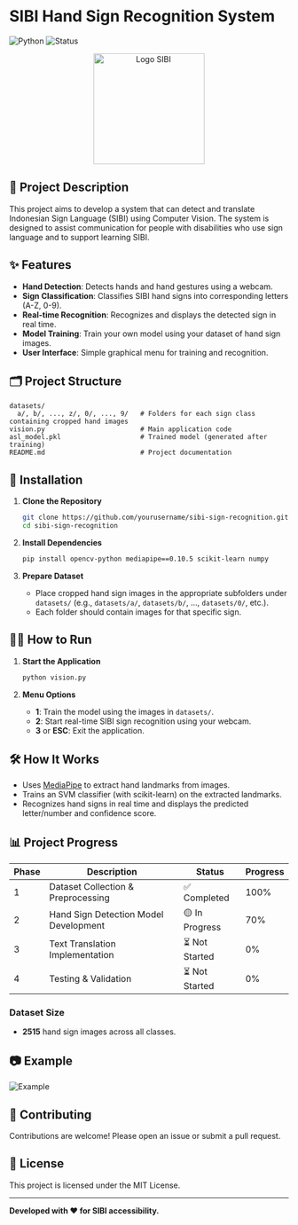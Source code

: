 # SIBI Hand Sign Recognition System

![Python](https://img.shields.io/badge/Python-3.7+-blue.svg)
![Status](https://img.shields.io/badge/Status-In%20Development-yellow.svg)

<p align="center">
  <img src="https://encrypted-tbn0.gstatic.com/images?q=tbn:ANd9GcTMp1C7pAAvzoAxFwkgn7mzE8k-JSBW5qJITA&s" alt="Logo SIBI" width="200"/>
</p>

## 📖 Project Description

This project aims to develop a system that can detect and translate Indonesian Sign Language (SIBI) using Computer Vision. The system is designed to assist communication for people with disabilities who use sign language and to support learning SIBI.

## ✨ Features

- **Hand Detection**: Detects hands and hand gestures using a webcam.
- **Sign Classification**: Classifies SIBI hand signs into corresponding letters (A-Z, 0-9).
- **Real-time Recognition**: Recognizes and displays the detected sign in real time.
- **Model Training**: Train your own model using your dataset of hand sign images.
- **User Interface**: Simple graphical menu for training and recognition.

## 🗂️ Project Structure

```
datasets/
  a/, b/, ..., z/, 0/, ..., 9/   # Folders for each sign class containing cropped hand images
vision.py                        # Main application code
asl_model.pkl                    # Trained model (generated after training)
README.md                        # Project documentation
```

## 🚀 Installation

1. **Clone the Repository**
   ```bash
   git clone https://github.com/yourusername/sibi-sign-recognition.git
   cd sibi-sign-recognition
   ```

2. **Install Dependencies**
   ```bash
   pip install opencv-python mediapipe==0.10.5 scikit-learn numpy
   ```

3. **Prepare Dataset**
   - Place cropped hand sign images in the appropriate subfolders under `datasets/` (e.g., `datasets/a/`, `datasets/b/`, ..., `datasets/0/`, etc.).
   - Each folder should contain images for that specific sign.

## 🏃‍♂️ How to Run

1. **Start the Application**
   ```bash
   python vision.py
   ```

2. **Menu Options**
   - **1**: Train the model using the images in `datasets/`.
   - **2**: Start real-time SIBI sign recognition using your webcam.
   - **3** or **ESC**: Exit the application.

## 🛠️ How It Works

- Uses [MediaPipe](https://google.github.io/mediapipe/) to extract hand landmarks from images.
- Trains an SVM classifier (with scikit-learn) on the extracted landmarks.
- Recognizes hand signs in real time and displays the predicted letter/number and confidence score.

## 📊 Project Progress

| Phase | Description                              | Status           | Progress   |
|-------|------------------------------------------|------------------|------------|
| 1     | Dataset Collection & Preprocessing       | ✅ Completed      | 100%       |
| 2     | Hand Sign Detection Model Development    | 🟡 In Progress   | 70%        |
| 3     | Text Translation Implementation          | ⏳ Not Started   | 0%         |
| 4     | Testing & Validation                     | ⏳ Not Started   | 0%         |

### Dataset Size

- **2515** hand sign images across all classes.

## 📷 Example

![Example](https://user-images.githubusercontent.com/yourusername/example-sibi-demo.gif)

## 🤝 Contributing

Contributions are welcome! Please open an issue or submit a pull request.

## 📄 License

This project is licensed under the MIT License.

---

**Developed with ❤️ for SIBI accessibility.**